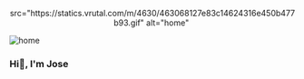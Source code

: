 
<p align="center">src="https://statics.vrutal.com/m/4630/463068127e83c14624316e450b477b93.gif" alt="home" <img /> </p>

<img align="center" src="https://statics.vrutal.com/m/4630/463068127e83c14624316e450b477b93.gif" alt="home" />

### Hi👋,  I'm Jose

<!--
**JoseUH/JoseUH** is a ✨ _special_ ✨ repository because its `README.md` (this file) appears on your GitHub profile.

Here are some ideas to get you started:

- 🔭 I’m currently working on ...
- 🌱 I’m currently learning ...
- 👯 I’m looking to collaborate on ...
- 🤔 I’m looking for help with ...
- 💬 Ask me about ...
- 📫 How to reach me: ...
- 😄 Pronouns: ...
- ⚡ Fun fact: ...
-->

